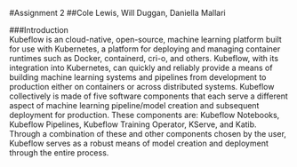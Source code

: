 #Assignment 2
##Cole Lewis, Will Duggan, Daniella Mallari   
   
###Introduction   
Kubeflow is an cloud-native, open-source, machine learning platform built for use with Kubernetes, a platform for deploying and managing container runtimes such as Docker, containerd, cri-o, and others. Kubeflow, with its integration into Kubernetes, can quickly and reliably provide a means of building machine learning systems and pipelines from development to production either on containers or across distributed systems. Kubeflow collectively is made of five software components that each serve a different aspect of machine learning pipeline/model creation and subsequent deployment for production. These components are: Kubeflow Notebooks, Kubeflow Pipelines, Kubeflow Training Operator, KServe, and Katib. Through a combination of these and other components chosen by the user, Kubeflow serves as a robust means of model creation and deployment through the entire process.

